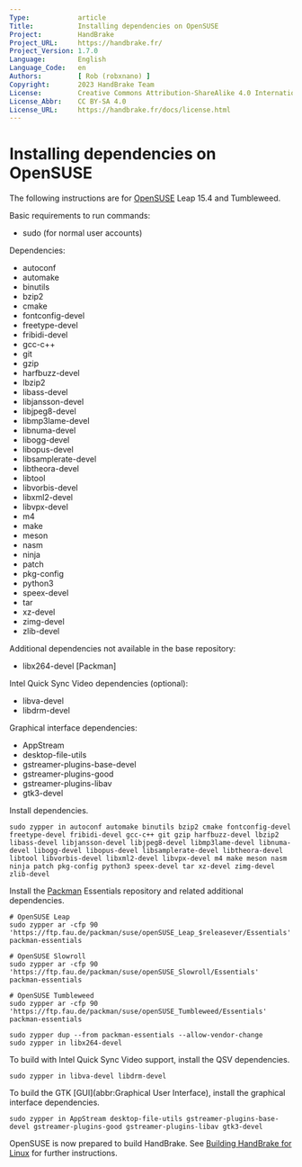 ```yaml
---
Type:            article
Title:           Installing dependencies on OpenSUSE
Project:         HandBrake
Project_URL:     https://handbrake.fr/
Project_Version: 1.7.0
Language:        English
Language_Code:   en
Authors:         [ Rob (robxnano) ]
Copyright:       2023 HandBrake Team
License:         Creative Commons Attribution-ShareAlike 4.0 International
License_Abbr:    CC BY-SA 4.0
License_URL:     https://handbrake.fr/docs/license.html
---
```


Installing dependencies on OpenSUSE
===================================

The following instructions are for [OpenSUSE](https://opensuse.org) Leap 15.4 and Tumbleweed.

Basic requirements to run commands:

- sudo (for normal user accounts)

Dependencies:

- autoconf
- automake
- binutils
- bzip2
- cmake
- fontconfig-devel
- freetype-devel
- fribidi-devel
- gcc-c++
- git
- gzip
- harfbuzz-devel
- lbzip2
- libass-devel
- libjansson-devel
- libjpeg8-devel
- libmp3lame-devel
- libnuma-devel
- libogg-devel
- libopus-devel
- libsamplerate-devel
- libtheora-devel
- libtool
- libvorbis-devel
- libxml2-devel
- libvpx-devel
- m4
- make
- meson
- nasm
- ninja
- patch
- pkg-config
- python3
- speex-devel
- tar
- xz-devel
- zimg-devel
- zlib-devel

Additional dependencies not available in the base repository:

- libx264-devel [Packman]

Intel Quick Sync Video dependencies (optional):

- libva-devel
- libdrm-devel

Graphical interface dependencies:

- AppStream
- desktop-file-utils
- gstreamer-plugins-base-devel
- gstreamer-plugins-good
- gstreamer-plugins-libav
- gtk3-devel

Install dependencies.

    sudo zypper in autoconf automake binutils bzip2 cmake fontconfig-devel freetype-devel fribidi-devel gcc-c++ git gzip harfbuzz-devel lbzip2 libass-devel libjansson-devel libjpeg8-devel libmp3lame-devel libnuma-devel libogg-devel libopus-devel libsamplerate-devel libtheora-devel libtool libvorbis-devel libxml2-devel libvpx-devel m4 make meson nasm ninja patch pkg-config python3 speex-devel tar xz-devel zimg-devel zlib-devel

Install the [Packman](https://en.opensuse.org/Additional_package_repositories) Essentials repository and related additional dependencies.

    # OpenSUSE Leap
    sudo zypper ar -cfp 90 'https://ftp.fau.de/packman/suse/openSUSE_Leap_$releasever/Essentials' packman-essentials

    # OpenSUSE Slowroll
    sudo zypper ar -cfp 90 'https://ftp.fau.de/packman/suse/openSUSE_Slowroll/Essentials' packman-essentials

    # OpenSUSE Tumbleweed
    sudo zypper ar -cfp 90 'https://ftp.fau.de/packman/suse/openSUSE_Tumbleweed/Essentials' packman-essentials

    sudo zypper dup --from packman-essentials --allow-vendor-change
    sudo zypper in libx264-devel

To build with Intel Quick Sync Video support, install the QSV dependencies.

    sudo zypper in libva-devel libdrm-devel

To build the GTK [GUI](abbr:Graphical User Interface), install the graphical interface dependencies.

    sudo zypper in AppStream desktop-file-utils gstreamer-plugins-base-devel gstreamer-plugins-good gstreamer-plugins-libav gtk3-devel

OpenSUSE is now prepared to build HandBrake. See [Building HandBrake for Linux](build-linux.html) for further instructions.
